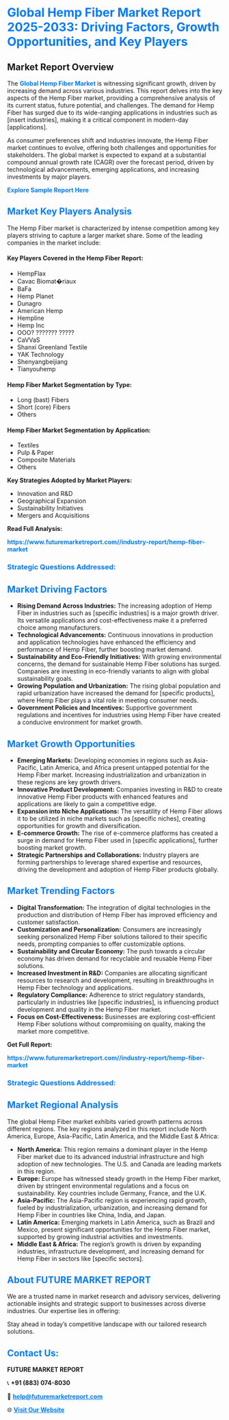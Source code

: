 <h1 style="color: #007BFF;">Global Hemp Fiber Market Report 2025-2033: Driving Factors, Growth Opportunities, and Key Players</h1>

<section id="overview">
<h2>Market Report Overview</h2>
<p>The <a href="https://www.futuremarketreport.com//industry-report/hemp-fiber-market" style="color: #007BFF; text-decoration: none;"><strong>Global Hemp Fiber Market</strong></a> is witnessing significant growth, driven by increasing demand across various industries. This report delves into the key aspects of the Hemp Fiber market, providing a comprehensive analysis of its current status, future potential, and challenges. The demand for Hemp Fiber has surged due to its wide-ranging applications in industries such as [insert industries], making it a critical component in modern-day [applications].</p>
<p>As consumer preferences shift and industries innovate, the Hemp Fiber market continues to evolve, offering both challenges and opportunities for stakeholders. The global market is expected to expand at a substantial compound annual growth rate (CAGR) over the forecast period, driven by technological advancements, emerging applications, and increasing investments by major players.</p>
</section>

<section id="overview">
<p><a href="https://www.futuremarketreport.com//request-sample/reportId=57045" style="color: #007BFF; text-decoration: none;"><strong>Explore Sample Report Here</strong></a></p>
</section>

<section id="key-players">
<h2 style="color: #007BFF;">Market Key Players Analysis</h2>
<p>The Hemp Fiber market is characterized by intense competition among key players striving to capture a larger market share. Some of the leading companies in the market include:</p>
<h4>Key Players Covered in the Hemp Fiber Report:</h4>
<ul><li>HempFlax</li><li>Cavac Biomat�riaux</li><li>BaFa</li><li>Hemp Planet</li><li>Dunagro</li><li>American Hemp</li><li>Hempline</li><li>Hemp Inc</li><li>OOO? ??????? ?????</li><li>CaVVaS</li><li>Shanxi Greenland Textile</li><li>YAK Technology</li><li>Shenyangbeijiang</li><li>Tianyouhemp</li></ul>
<h4>Hemp Fiber Market Segmentation by Type:</h4>
<ul><li>Long (bast) Fibers</li><li>Short (core) Fibers</li><li>Others</li></ul>

<h4>Hemp Fiber Market Segmentation by Application:</h4>
<ul><li>Textiles</li><li>Pulp &amp; Paper</li><li>Composite Materials</li><li>Others</li></ul>
<p><strong>Key Strategies Adopted by Market Players:</strong></p>
<ul>
<li>Innovation and R&D</li>
<li>Geographical Expansion</li>
<li>Sustainability Initiatives</li>
<li>Mergers and Acquisitions</li>
</ul>
</section>

<section>
<p><strong>Read Full Analysis: </strong></p><a href="https://www.futuremarketreport.com//industry-report/hemp-fiber-market" style="color: #007BFF; text-decoration: none;"><strong>https://www.futuremarketreport.com//industry-report/hemp-fiber-market</strong></a>
<h3 style="color: #007BFF;">Strategic Questions Addressed:</h3>
</section>

<section id="driving-factors">
<h2 style="color: #007BFF;">Market Driving Factors</h2>
<ul>
<li><strong>Rising Demand Across Industries:</strong> The increasing adoption of Hemp Fiber in industries such as [specific industries] is a major growth driver. Its versatile applications and cost-effectiveness make it a preferred choice among manufacturers.</li>
<li><strong>Technological Advancements:</strong> Continuous innovations in production and application technologies have enhanced the efficiency and performance of Hemp Fiber, further boosting market demand.</li>
<li><strong>Sustainability and Eco-Friendly Initiatives:</strong> With growing environmental concerns, the demand for sustainable Hemp Fiber solutions has surged. Companies are investing in eco-friendly variants to align with global sustainability goals.</li>
<li><strong>Growing Population and Urbanization:</strong> The rising global population and rapid urbanization have increased the demand for [specific products], where Hemp Fiber plays a vital role in meeting consumer needs.</li>
<li><strong>Government Policies and Incentives:</strong> Supportive government regulations and incentives for industries using Hemp Fiber have created a conducive environment for market growth.</li>
</ul>
</section>

<section id="growth-opportunities">
<h2 style="color: #007BFF;">Market Growth Opportunities</h2>
<ul>
<li><strong>Emerging Markets:</strong> Developing economies in regions such as Asia-Pacific, Latin America, and Africa present untapped potential for the Hemp Fiber market. Increasing industrialization and urbanization in these regions are key growth drivers.</li>
<li><strong>Innovative Product Development:</strong> Companies investing in R&D to create innovative Hemp Fiber products with enhanced features and applications are likely to gain a competitive edge.</li>
<li><strong>Expansion into Niche Applications:</strong> The versatility of Hemp Fiber allows it to be utilized in niche markets such as [specific niches], creating opportunities for growth and diversification.</li>
<li><strong>E-commerce Growth:</strong> The rise of e-commerce platforms has created a surge in demand for Hemp Fiber used in [specific applications], further boosting market growth.</li>
<li><strong>Strategic Partnerships and Collaborations:</strong> Industry players are forming partnerships to leverage shared expertise and resources, driving the development and adoption of Hemp Fiber products globally.</li>
</ul>
</section>

<section id="trending-factors">
<h2 style="color: #007BFF;">Market Trending Factors</h2>
<ul>
<li><strong>Digital Transformation:</strong> The integration of digital technologies in the production and distribution of Hemp Fiber has improved efficiency and customer satisfaction.</li>
<li><strong>Customization and Personalization:</strong> Consumers are increasingly seeking personalized Hemp Fiber solutions tailored to their specific needs, prompting companies to offer customizable options.</li>
<li><strong>Sustainability and Circular Economy:</strong> The push towards a circular economy has driven demand for recyclable and reusable Hemp Fiber solutions.</li>
<li><strong>Increased Investment in R&D:</strong> Companies are allocating significant resources to research and development, resulting in breakthroughs in Hemp Fiber technology and applications.</li>
<li><strong>Regulatory Compliance:</strong> Adherence to strict regulatory standards, particularly in industries like [specific industries], is influencing product development and quality in the Hemp Fiber market.</li>
<li><strong>Focus on Cost-Effectiveness:</strong> Businesses are exploring cost-efficient Hemp Fiber solutions without compromising on quality, making the market more competitive.</li>
</ul>
</section>

<section>
<p><strong>Get Full Report: </strong></p><a href="https://www.futuremarketreport.com//industry-report/hemp-fiber-market" style="color: #007BFF; text-decoration: none;"><strong>https://www.futuremarketreport.com//industry-report/hemp-fiber-market</strong></a>
<h3 style="color: #007BFF;">Strategic Questions Addressed:</h3>
</section>


<section id="regional-analysis">
<h2 style="color: #007BFF;">Market Regional Analysis</h2>
<p>The global Hemp Fiber market exhibits varied growth patterns across different regions. The key regions analyzed in this report include North America, Europe, Asia-Pacific, Latin America, and the Middle East & Africa:</p>
<ul>
<li><strong>North America:</strong> This region remains a dominant player in the Hemp Fiber market due to its advanced industrial infrastructure and high adoption of new technologies. The U.S. and Canada are leading markets in this region.</li>
<li><strong>Europe:</strong> Europe has witnessed steady growth in the Hemp Fiber market, driven by stringent environmental regulations and a focus on sustainability. Key countries include Germany, France, and the U.K.</li>
<li><strong>Asia-Pacific:</strong> The Asia-Pacific region is experiencing rapid growth, fueled by industrialization, urbanization, and increasing demand for Hemp Fiber in countries like China, India, and Japan.</li>
<li><strong>Latin America:</strong> Emerging markets in Latin America, such as Brazil and Mexico, present significant opportunities for the Hemp Fiber market, supported by growing industrial activities and investments.</li>
<li><strong>Middle East & Africa:</strong> The region’s growth is driven by expanding industries, infrastructure development, and increasing demand for Hemp Fiber in sectors like [specific sectors].</li>
</ul>
</section>

<footer>
<h2 style="color: #007BFF;">About FUTURE MARKET REPORT</h2>
<p>We are a trusted name in market research and advisory services, delivering actionable insights and strategic support to businesses across diverse industries. Our expertise lies in offering:</p>

<p>Stay ahead in today’s competitive landscape with our tailored research solutions.</p>

<h2 style="color: #007BFF;">Contact Us:</h2>
<p><strong>FUTURE MARKET REPORT</strong></p>
<p>📞 <strong>+91 (883) 074-8030</strong></p>
<p>📧 <strong><a href="mailto:help@futuremarketreport.com" style="color: #007BFF;">help@futuremarketreport.com</a></strong></p>
<p>🌐 <strong><a href="https://www.futuremarketreport.com/" style="color: #007BFF;">Visit Our Website</a></strong></p>
</footer>